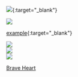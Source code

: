 
[![](https://github-readme-stats.vercel.app/api/pin/?username=anuraghazra&repo=github-readme-stats&cache_seconds=86400&theme=buefy)](https://github.com/Mr-Super-X/vue3-admin){:target="_blank"}

 [![](图片地址)](超链接地址)

[example](http://yinping4256.github.io){:target="_blank"}

<a href="c" target="_blank">
	<img src="https://github-readme-stats.vercel.app/api/pin/?username=anuraghazra&repo=github-readme-stats&cache_seconds=86400&theme=buefy" />
</a>
<br/>
<a href="https://github.com/Mr-Super-X/vue3-admin">
	<img src="https://github-readme-stats.vercel.app/api/pin/?username=anuraghazra&repo=github-readme-stats&cache_seconds=86400&theme=buefy" />
</a>
<br/><a href="https://github.com/Mr-Super-X/vue3-admin">
	<img src="https://github-readme-stats.vercel.app/api/pin/?username=anuraghazra&repo=github-readme-stats&cache_seconds=86400&theme=buefy" />
</a>
<br/>
</div>

<a href="https://www.infoq.cn/profile/1089469/publish" target="_blank">Brave Heart</a>
